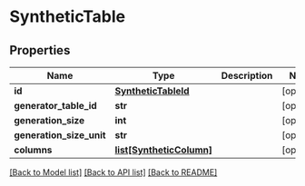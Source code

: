 # SyntheticTable

## Properties
Name | Type | Description | Notes
------------ | ------------- | ------------- | -------------
**id** | [**SyntheticTableId**](SyntheticTableId.md) |  | [optional] 
**generator_table_id** | **str** |  | [optional] 
**generation_size** | **int** |  | [optional] 
**generation_size_unit** | **str** |  | [optional] 
**columns** | [**list[SyntheticColumn]**](SyntheticColumn.md) |  | [optional] 

[[Back to Model list]](../README.md#documentation-for-models) [[Back to API list]](../README.md#documentation-for-api-endpoints) [[Back to README]](../README.md)

